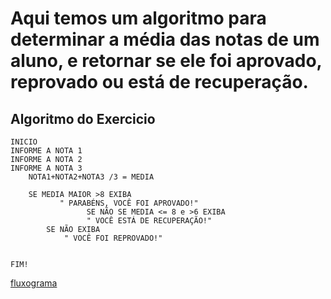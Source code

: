 # Aqui temos um algoritmo para determinar a média das notas de um aluno, e retornar se ele foi aprovado, reprovado ou está de recuperação.
## Algoritmo do Exercicio
 	INICIO	
  	INFORME A NOTA 1
  	INFORME A NOTA 2
  	INFORME A NOTA 3			
		NOTA1+NOTA2+NOTA3 /3 = MEDIA

    	SE MEDIA MAIOR >8 EXIBA
			   " PARABÉNS, VOCÊ FOI APROVADO!"
	                 SE NÃO SE MEDIA <= 8 e >6 EXIBA
				     " VOCÊ ESTÁ DE RECUPERAÇÃO!"
			SE NÃO EXIBA 
				" VOCÊ FOI REPROVADO!"
		

	FIM!
	
[fluxograma](https://user-images.githubusercontent.com/104045633/169679522-8fa9b88a-913c-4928-88f5-ae50b4212436.png)

